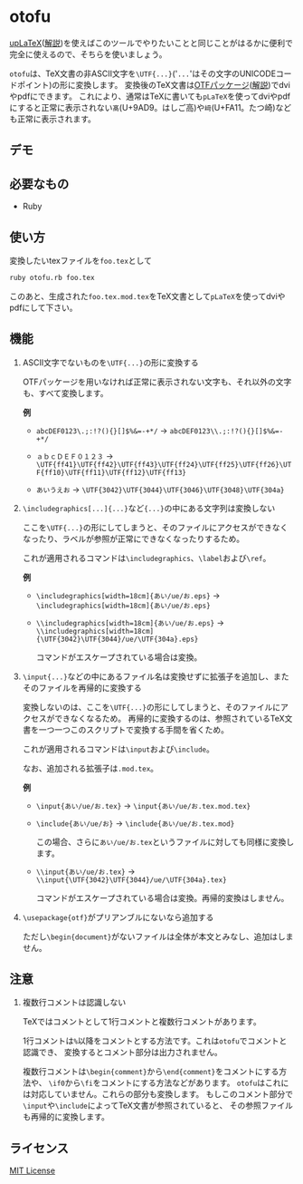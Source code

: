 # otofu

  [upLaTeX](https://www.ctan.org/pkg/uplatex)([解説](https://texwiki.texjp.org/?upTeX,upLaTeX))を使えばこのツールでやりたいことと同じことがはるかに便利で完全に使えるので、そちらを使いましょう。

  `otofu`は、TeX文書の非ASCII文字を`\UTF{...}`('`...`'はその文字のUNICODEコードポイント)の形に変換します。
  変換後のTeX文書は[OTFパッケージ](https://www.ctan.org/pkg/japanese-otf)([解説](https://texwiki.texjp.org/?OTF))でdviやpdfにできます。
  これにより、通常はTeXに書いても`pLaTeX`を使ってdviやpdfにすると正常に表示されない`髙`(U+9AD9。はしご高)や`﨑`(U+FA11。たつ崎)なども正常に表示されます。

## デモ

## 必要なもの

+ Ruby

## 使い方

  変換したいtexファイルを`foo.tex`として

  ```bash
  ruby otofu.rb foo.tex
  ```

  このあと、生成された`foo.tex.mod.tex`をTeX文書として`pLaTeX`を使ってdviやpdfにして下さい。

## 機能

1. ASCII文字でないものを`\UTF{...}`の形に変換する

   OTFパッケージを用いなければ正常に表示されない文字も、それ以外の文字も、すべて変換します。

   **例**

   + `abcDEF0123\.;:!?(){}[]$%&=-+*/` -> `abcDEF0123\\.;:!?(){}[]$%&=-+*/`

   + `ａｂｃＤＥＦ０１２３` -> `\UTF{ff41}\UTF{ff42}\UTF{ff43}\UTF{ff24}\UTF{ff25}\UTF{ff26}\UTF{ff10}\UTF{ff11}\UTF{ff12}\UTF{ff13}`

   + `あいうえお` -> `\UTF{3042}\UTF{3044}\UTF{3046}\UTF{3048}\UTF{304a}`

2. `\includegraphics[...]{...}`など`{...}`の中にある文字列は変換しない

   ここを`\UTF{...}`の形にしてしまうと、そのファイルにアクセスができなくなったり、ラベルが参照が正常にできなくなったりするため。

   これが適用されるコマンドは`\includegraphics`、`\label`および`\ref`。

   **例**

   + `\includegraphics[width=18cm]{あい/ue/お.eps}` -> `\includegraphics[width=18cm]{あい/ue/お.eps}`

   + `\\includegraphics[width=18cm]{あい/ue/お.eps}` -> `\\includegraphics[width=18cm]{\UTF{3042}\UTF{3044}/ue/\UTF{304a}.eps}`

     コマンドがエスケープされている場合は変換。

3. `\input{...}`などの中にあるファイル名は変換せずに拡張子を追加し、またそのファイルを再帰的に変換する

   変換しないのは、ここを`\UTF{...}`の形にしてしまうと、そのファイルにアクセスができなくなるため。
   再帰的に変換するのは、参照されているTeX文書を一つ一つこのスクリプトで変換する手間を省くため。

   これが適用されるコマンドは`\input`および`\include`。

   なお、追加される拡張子は`.mod.tex`。

   **例**

   + `\input{あい/ue/お.tex}` -> `\input{あい/ue/お.tex.mod.tex}`
   + `\include{あい/ue/お}` -> `\include{あい/ue/お.tex.mod}`
   
     この場合、さらに`あい/ue/お.tex`というファイルに対しても同様に変換します。

   + `\\input{あい/ue/お.tex}` -> `\\input{\UTF{3042}\UTF{3044}/ue/\UTF{304a}.tex}`

     コマンドがエスケープされている場合は変換。再帰的変換はしません。

4. `\usepackage{otf}`がプリアンブルにないなら追加する

   ただし`\begin{document}`がないファイルは全体が本文とみなし、追加はしません。

## 注意

1. 複数行コメントは認識しない

   TeXではコメントとして1行コメントと複数行コメントがあります。
   
   1行コメントは`%`以降をコメントとする方法です。これは`otofu`でコメントと認識でき、
   変換するとコメント部分は出力されません。

   複数行コメントは`\begin{comment}`から`\end{comment}`をコメントにする方法や、
   `\if0`から`\fi`をコメントにする方法などがあります。
   `otofu`はこれには対応していません。これらの部分も変換します。
   もしこのコメント部分で`\input`や`\include`によってTeX文書が参照されていると、
   その参照ファイルも再帰的に変換します。

## ライセンス

  [MIT License](http://www.opensource.org/licenses/MIT)

